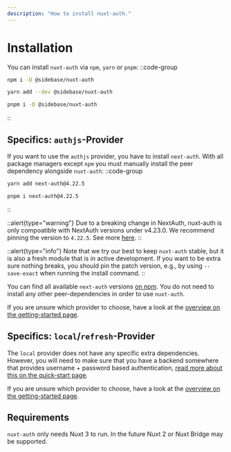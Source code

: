 ```yaml
---
description: "How to install nuxt-auth."
---
```


# Installation

You can install `nuxt-auth` via `npm`, `yarn` or `pnpm`:
::code-group
```bash [npm]
npm i -D @sidebase/nuxt-auth
```
```bash [yarn]
yarn add --dev @sidebase/nuxt-auth
```
```bash [pnpm]
pnpm i -D @sidebase/nuxt-auth
```
::

## Specifics: `authjs`-Provider

If you want to use the `authjs` provider, you have to install `next-auth`. With all package managers except `npm` you must manually install the peer dependency alongside `nuxt-auth`:
::code-group
```bash [yarn]
yarn add next-auth@4.22.5
```
```bash [pnpm]
pnpm i next-auth@4.22.5
```
::

::alert{type="warning"}
Due to a breaking change in NextAuth, nuxt-auth is only compoatible with NextAuth versions under v4.23.0. We recommend pinning the version to `4.22.5`. See more [here](https://github.com/sidebase/nuxt-auth/issues/514).
::

::alert{type="info"}
Note that we try our best to keep `nuxt-auth` stable, but it is also a fresh module that is in active development. If you want to be extra sure nothing breaks, you should pin the patch version, e.g., by using `--save-exact` when running the install command.
::

You can find all available `next-auth` versions [on npm](https://www.npmjs.com/package/next-auth?activeTab=versions). You do not need to install any other peer-dependencies in order to use `nuxt-auth`.

If you are unsure which provider to choose, have a look at the [overview on the getting-started page](/nuxt-auth/v0.6/getting-started#which-provider-should-i-pick).

## Specifics: `local`/`refresh`-Provider

The `local` provider does not have any specific extra dependencies. However, you will need to make sure that you have a backend somewhere that provides username + password based authentication, [read more about this on the quick-start page](/nuxt-auth/v0.6/getting-started/quick-start).

If you are unsure which provider to choose, have a look at the [overview on the getting-started page](/nuxt-auth/v0.6/getting-started#which-provider-should-i-pick).

## Requirements

`nuxt-auth` only needs Nuxt 3 to run. In the future Nuxt 2 or Nuxt Bridge may be supported.
